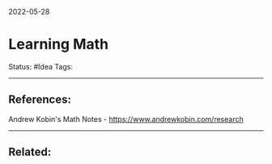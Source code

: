 2022-05-28
# Learning Math
Status: #Idea
Tags:







---
## References:
Andrew  Kobin's Math Notes - https://www.andrewkobin.com/research

---
## Related:
